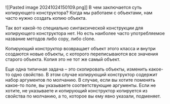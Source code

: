 ![[Pasted image 20241024150109.png]]
В чем заключается суть копирующего конструктора?
Когда мы работаем с объектами, нам часто нужно создать
копию объекта.

Так вот какой-то специально синтаксической конструкции
для копирующего конструктора нет.
Но есть наиболее часто употребляемое название методов
либо copy, либо clone.

Копирующий конструктор возвращает объект этого класса и внутри создаются новые объекты, с которого переписываются все значения старого объекта.
Копия это не тот же самый объект.

Еще одна типичная задача – это скопировать объекты,
изменить какое-то одно свойство.
В этом случае копирующий конструктор содержит набор
аргументов по молчанию.
В случае, если вы хотите поменять какое-то поле,
вы указываете соответствующие аргументы.
Если не хотите, не указываете и копирующий конструктор копируется из свойства по молчанию,
а то, которое вы ему явно указали, подменяет.
